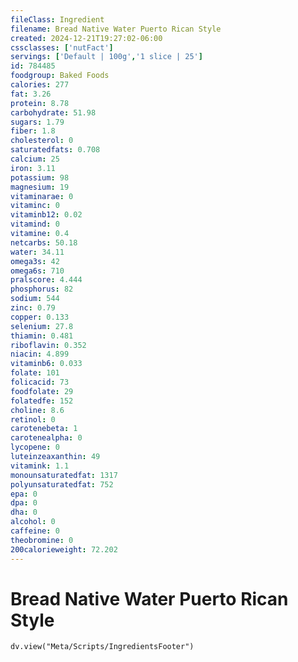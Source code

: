```yaml
---
fileClass: Ingredient
filename: Bread Native Water Puerto Rican Style
created: 2024-12-21T19:27:02-06:00
cssclasses: ['nutFact']
servings: ['Default | 100g','1 slice | 25']
id: 784485
foodgroup: Baked Foods
calories: 277
fat: 3.26
protein: 8.78
carbohydrate: 51.98
sugars: 1.79
fiber: 1.8
cholesterol: 0
saturatedfats: 0.708
calcium: 25
iron: 3.11
potassium: 98
magnesium: 19
vitaminarae: 0
vitaminc: 0
vitaminb12: 0.02
vitamind: 0
vitamine: 0.4
netcarbs: 50.18
water: 34.11
omega3s: 42
omega6s: 710
pralscore: 4.444
phosphorus: 82
sodium: 544
zinc: 0.79
copper: 0.133
selenium: 27.8
thiamin: 0.481
riboflavin: 0.352
niacin: 4.899
vitaminb6: 0.033
folate: 101
folicacid: 73
foodfolate: 29
folatedfe: 152
choline: 8.6
retinol: 0
carotenebeta: 1
carotenealpha: 0
lycopene: 0
luteinzeaxanthin: 49
vitamink: 1.1
monounsaturatedfat: 1317
polyunsaturatedfat: 752
epa: 0
dpa: 0
dha: 0
alcohol: 0
caffeine: 0
theobromine: 0
200calorieweight: 72.202
---
```


# Bread Native Water Puerto Rican Style

```dataviewjs
dv.view("Meta/Scripts/IngredientsFooter")
```